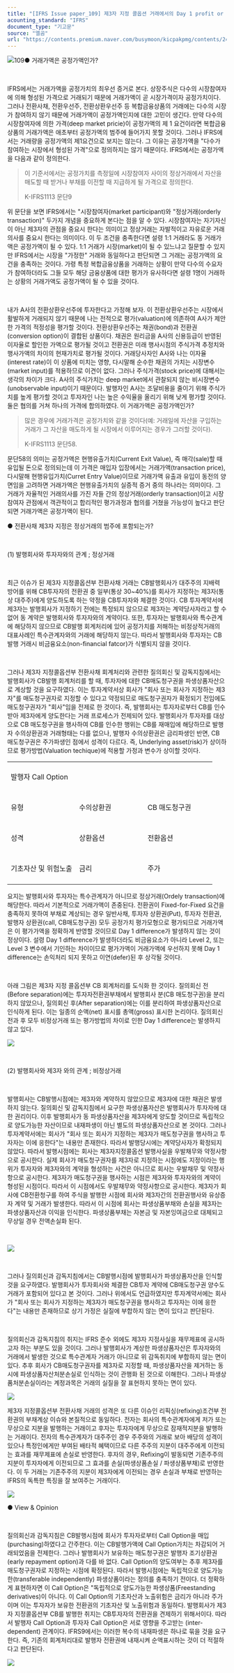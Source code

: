 ```yaml
---
title: "[IFRS Issue paper_109] 제3자 지정 콜옵션 거래에서의 Day 1 profit or loss 인식 여부"
acounting_standard: "IFRS"
document_type: "기고문"
source: "엘곰"
url: "https://contents.premium.naver.com/busymoon/kicpakpmg/contents/240516160148764yo"
---
```

![](https://n2.news.naver.com/l.gif?type=content)109● 거래가액은 공정가액인가?

​

IFRS에서는 거래가액을 공정가치의 최우선 증거로 본다. 상장주식은 다수의 시장참여자에 의해 형성된 가격으로 거래되기 때문에 거래가액이 곧 시장가격이자 공정가치이다. 그러나 전환사채, 전환우선주, 전환상환우선주 등 복합금융상품의 거래에는 다수의 시장가 참여하지 않기 때문에 거래가액이 공정가액인지에 대한 고민이 생긴다. 만약 다수의 시장참여자에 의한 가격(deep market pricie)이 공정가액의 제 1 요건이라면 복합금융상품의 거래가액은 애초부터 공정가액의 범주에 들어가지 못할 것이다. 그러나 IFRS에서는 거래량을 공정가액의 제1요건으로 보지는 않는다. 그 이유는 공정가액을 "다수가 참여하는 시장에서 형성된 가격"으로 정의하지는 않기 때문이다. IFRS에서는 공정가액을 다음과 같이 정의한다.

> 이 기준서에서는 공정가치를 측정일에 시장참여자 사이의 정상거래에서 자산을 매도할 때 받거나 부채를 이전할 때 지급하게 될 가격으로 정의한다.
> 
> K-IFRS1113 문단9

위 문단을 보면 IFRS에서는 "시장참여자(market participant)와 "정상거래(orderly transaction)" 두가지 개념을 중요하게 본다는 점을 알 수 있다. 시장참여자는 자기자신이 아닌 제3자의 관점을 중요시 한다는 의미이고 정상거래는 자발적이고 자유로운 거래의사를 중요시 한다는 의미이다. 이 두 조건을 충족한다면 설령 1:1 거래라도 동 거래가액은 공정가액이 될 수 있다. 1:1 거래가 시장(market)이 될 수 있느냐고 질문할 수 있지만 IFRS에서는 시장을 "가정한" 거래와 동일하다고 판단되면 그 거래는 공정가액의 요건을 충족하는 것이다. 가령 특정 복합금융상품을 거래하는 상황이 만약 다수의 수요자가 참여하더라도 그들 모두 해당 금융상품에 대한 평가가 유사하다면 설령 1명이 거래하는 상황의 거래가액도 공정가액이 될 수 있을 것이다.

​

내가 A사의 전환상환우선주에 투자한다고 가정해 보자. 이 전환상환우선주는 시장에서 활발하게 거래되지 않기 때문에 나는 전적으로 평가(valuation)에 의존하여 A사가 제안한 가격의 적정성을 평가할 것이다. 전환상환우선주는 채권(bond)과 전환권(conversion option)이 결합된 상품이다. 채권은 원리금을 A사의 신용등급이 반영된 이자율로 할인한 가액으로 평가될 것이고 전환권은 미래 행사시점의 주식가격 추정치와 행사가액의 차이의 현재가치로 평가될 것이다. 거래당사자인 A사와 나는 이자율(interest rate)이 이 상품에 미치는 영향, 다시말해 순수한 채권의 가치는 시장변수(market input)를 적용하므로 이견이 없다. 그러나 주식가격(stock price)에 대해서는 생각의 차이가 크다. A사의 주식가치는 deep market에서 관찰되지 않는 비시장변수(unobservable input)이기 때문이다. 발행자인 A사는 조달비용을 줄이기 위해 주식가치를 높게 평가할 것이고 투자자인 나는 높은 수익율을 올리기 위해 낮게 평가할 것이다. 둘은 협의를 거쳐 하나의 가격에 합의하였다. 이 거래가액은 공정가액인가?

> 많은 경우에 거래가격은 공정가치와 같을 것이다(예: 거래일에 자산을 구입하는 거래가 그 자산을 매도하게 될 시장에서 이루어지는 경우가 그러할 것이다).
> 
> K-IFRS1113 문단58.

문단58의 의미는 공정가액은 현행유출가치(Current Exit Value), 즉 매각(sale)할 때 유입될 돈으로 정의되는데 이 가격은 매입자 입장에서는 거래가액(transaction price), 다시말해 현행유입가치(Curret Entry Value)이므로 거래가액 유출과 유입이 동전의 양면임을 고려하면 거래가액은 현행유출가치의 실증적 증거 중의 하나라는 의미이다. 그 거래가 자율적인 거래의사를 가진 자들 간의 정상거래(orderly transaction)이고 시장참여자 관점에서 객관적이고 합리적인 평가과정과 협의를 거쳤을 가능성이 높다고 판단되면 거래가액은 공정가액이 된다.

● 전환사채 제3자 지정은 정상거래의 범주에 포함되는가?

​

(1) 발행회사와 투자자와의 관계 ; 정상거래

​

최근 이슈가 된 제3자 지정콜옵션부 전환사채 거래는 CB발행회사가 대주주의 지배력 방어를 위해 CB투자자의 전환권 중 일부(통상 30~40%)를 회사가 지정하는 제3자(통상 대주주)에게 양도하도록 하는 약정을 CB투자자와 체결한 것이다. CB 투자계약서에 제3자는 발행회사가 지정하기 전에는 특정되지 않으므로 제3자는 계약당사자라고 할 수 없어 동 계약은 발행회사와 투자자와의 계약이다. 또한, 투자자는 발행회사와 특수관계에 해당하지 않으므로 CB발행 회계처리에 있어 공정가치를 저해하는 비정상적거래의 대표사례인 특수관계자와의 거래에 해당하지 않는다. 따라서 발행회사와 투자자는 CB발행 거래시 비금융요소(non-financial fatcor)가 식별되지 않을 것이다.

​

그러나 제3자 지정콜옵션부 전환사채 회계처리와 관련한 질의회신 및 감독지침에서는 발행회사가 CB발행 회계처리를 할 때, 투자자에 대한 CB매도청구권을 파생상품자산으로 계상할 것을 요구하였다. 이는 투자계약서상 회사가 "회사 또는 회사가 지정하는 제3자"를 매도청구권자로 지정할 수 있다고 약정되므로 매도청구권자가 확정되기 전임에도 매도청구권자가 "회사"임을 전제로 한 것이다. 즉, 발행회사는 투자자로부터 CB를 인수받아 제3자에게 양도한다는 거래 프로세스가 전제되어 있다. 발행회사가 투자자를 대상으로 CB 매도청구권을 행사하여 CB를 인수한 행위는 CB를 재매입에 해당하므로 발행자 수의상환권과 거래형태는 다를 없으나, 발행자 수의상환권은 금리파생인 반면, CB 매도청구권은 주가파생인 점에서 성격이 다르다. 즉, Underlying asset(risk)가 상이하므로 평가방법(Valuation techique)에 적용할 가정과 변수가 상이할 것이다.

<table style=""><tbody><tr><td colspan="3" rowspan="1" style="width: 100.0%; height: 21.5px;  "><div><p style="line-height:2.0;"><span style="">발행자 Call Option</span></p></div></td></tr><tr><td colspan="1" rowspan="1" style="width: 33.33%; height: 21.5px;  "><div><p style="line-height:2.0;"><span style="">유형</span></p></div></td><td colspan="1" rowspan="1" style="width: 33.33%; height: 21.5px;  "><div><p style="line-height:2.0;"><span style="">수의상환권</span></p></div></td><td colspan="1" rowspan="1" style="width: 33.34%; height: 21.5px;  "><div><p style="line-height:2.0;"><span style="">CB 매도청구권</span></p></div></td></tr><tr><td colspan="1" rowspan="1" style="width: 33.33%; height: 43.0px;  "><div><p style="line-height:2.0;"><span style="">성격</span></p></div></td><td colspan="1" rowspan="1" style="width: 33.33%; height: 43.0px;  "><div><p style="line-height:2.0;"><span style="">상환옵션</span></p></div></td><td colspan="1" rowspan="1" style="width: 33.34%; height: 43.0px;  "><div><p style="line-height:2.0;"><span style="">전환옵션</span></p></div></td></tr><tr><td colspan="1" rowspan="1" style="width: 33.33%; height: 43.0px;  "><div><p style="line-height:2.0;"><span style="">기초자산 및 위험노출</span></p></div></td><td colspan="1" rowspan="1" style="width: 33.33%; height: 43.0px;  "><div><p style="line-height:2.0;"><span style="">금리</span></p></div></td><td colspan="1" rowspan="1" style="width: 33.34%; height: 43.0px;  "><div><p style="line-height:2.0;"><span style="">주가</span></p></div></td></tr></tbody></table>

요지는 발행회사와 투자자는 특수관계자가 아니므로 정상거래(Ordely transaction)에 해당한다. 따라서 기본적으로 거래가액이 존중된다. 전환권이 Fixed-for-Fixed 요건을 충족하지 못하여 부채로 계상되는 경우 일반사채, 투자자 상환권(Put), 투자자 전환권, 발행자 상환권(call, CB매도청구권) 모두 공정가치 평가모형으로 평가되므로 거래가액은 이 평가가액을 정확하게 반영할 것이므로 Day 1 difference가 발생하지 않는 것이 정상이다. 설령 Day 1 difference가 발생하더라도 비금융요소가 아니라 Level 2, 또는 Level 3 변수에서 기인하는 차이이므로 평가가액이 거래가액에 우선하지 못해 Day 1 difference는 손익처리 되지 못하고 이연(defer)된 후 상각될 것이다.

​

아래 그림은 제3자 지정 콜옵션부 CB 회계처리를 도식화 한 것이다. 질의회신 전(Before separation)에는 투자자전환권부채에서 발행회사 분(CB 매도청구권)을 분리하지 않았으나, 질의회신 후(After separation)에는 이를 분리하여 파생상품자산으로 인식하게 된다. 이는 일종의 순액(net) 표시를 총액(gross) 표시한 논리이다. 질의회신 전과 후 모두 비정상거래 또는 평가방법의 차이로 인한 Day 1 difference는 발생하지 않고 있다.

![](https://dthumb-phinf.pstatic.net/dthumb?src=%22https://postfiles.pstatic.net/MjAyNDAyMjJfMjM2/MDAxNzA4NTkyNjA3Mjcy.f2wrwmzALaB6v1m33koSxKHdPO_PlHf4G0f2ND6DcDcg.PD2osNJGA9SswcmDg3HjgbUad0CkGlGpjxoJuRkiO8Ug.PNG/image.png?type=w773%22&service=scs&type=w800)

​

(2) 발행회사와 제3자 와의 관계 ; 비정상거래

​

발행회사는 CB발행시점에는 제3자와 계약하지 않았으므로 제3자에 대한 채권은 발생하지 않는다. 질의회신 및 감독지침에서 요구한 파생상품자산은 발행회사가 투자자에 대한 권리이다. 이후 발행회사가 동 파생상품자산을 제3자에게 양도할 것이므로 독립적으로 양도가능한 자산이므로 내재파생이 아닌 별도의 파생상품자산으로 본 것이다. 그러나 투자계약서에는 회사가 "회사 또는 회사가 지정하는 제3자가 매도청구권을 행사하고 투자자는 이에 응한다"는 내용만 존재한다. 따라서 발행당시에는 계약당사자가 확정되지 않았다. 따라서 발행시점에는 회사는 제3자지정콜옵션 발행사실을 우발채무와 약정사항으로 공시한다. 실제 회사가 매도청구권자를 제3자로 지정하는 시점에도 지정이라는 행위가 투자자와 제3자와의 계약을 형성하는 사건은 아니므로 회사는 우발채무 및 약정사항으로 공시한다. 제3자가 매도청구권을 행사하는 시점은 제3자와 투자자와의 계약이 형성된 시점이다. 따라서 이 시점에서도 우발채무와 약정사항으로 공시한다. 제3자가 회사에 CB전환청구를 하여 주식을 발행한 시점에 회사와 제3자간의 전환권행사와 유상증자 계약 및 거래가 발생한다. 따라서 이 시점에 회사는 파생상품부채와 손실을 제3자는 파생상품자산과 이익을 인식한다. 파생상품부채는 자본금 및 자본잉여금으로 대체되고 무상일 경우 전액손실화 된다.

​

![](https://dthumb-phinf.pstatic.net/dthumb?src=%22https://postfiles.pstatic.net/MjAyNDAyMjNfMjUw/MDAxNzA4NjUzNDE4NzQ3.KdI8KgV_UFWnfhE8AnYh90awWA6MQ1UKizum_Tq3uwUg.ph_g6AXT6a98oG-PJ3uo0L4Zw5HHNkZaUaG0yaYbFlwg.PNG/image.png?type=w773%22&service=scs&type=w800)

​

그러나 질의회신과 감독지침에서는 CB발행시점에 발행회사가 파생상품자산을 인식할 것을 요구하였다. 발행회사가 투자회사와 체결한 CB투자 계약에 CB매도청구권 양수도 거래가 포함되어 있다고 본 것이다. 그러나 위에서도 언급하였지만 투자계약서에는 회사가 "회사 또는 회사가 지정하는 제3자가 매도청구권을 행사하고 투자자는 이에 응한다"는 내용만 존재하므로 상기 가정은 실질에 부합하지 않는 면이 있다고 판단된다.

​

질의회신과 감독지침의 취지는 IFRS 준수 외에도 제3자 지정사실을 재무제표에 공시하고자 하는 부분도 있을 것이다. 그러나 발행회사가 계상한 파생상품자산은 투자자와의 거래에서 발생한 것으로 특수관계자 거래가 아니므로 위 감독취지에 부합하지 않는 면이 있다. 추후 회사가 CB매도청구권자를 제3자로 지정할 때, 파생상품자산을 제거하는 동시에 파생상품자산처분손실로 인식하는 것이 관행화 된 것으로 이해한다. 그러나 파생상품처분손실이라는 계정과목은 거래의 실질을 잘 표현하지 못하는 면이 있다.

![](https://dthumb-phinf.pstatic.net/dthumb?src=%22https://postfiles.pstatic.net/MjAyNDAyMjNfMjcx/MDAxNzA4NjU0MTM5NTg1.zip2pMBfpsfhSV18zXc2I45D0IbV4OYhLi9Lhr1qfE8g.haSRB2-HvrtbuGQokk-veta06ySAnlwrsL6FcrLlrokg.PNG/image.png?type=w773%22&service=scs&type=w800)

제3자 지정콜옵션부 전환사채 거래의 성격은 또 다른 이슈인 리픽싱(refixing)조건부 전환권의 부채계상 이슈와 본질적으로 동일하다. 전자는 회사의 특수관계자에게 저가 또는 무상으로 지분을 발행하는 거래이고 후자는 투자자에게 무상으로 잠재적지분을 발행하는 거래이다. 전자의 특수관계자가 대주주인 경우 주주와의 거래로 보아 배당의 성격이 있으나 특정인에게만 부여된 배타적 혜택이므로 다른 주주의 지분이 대주주에게 이전되는 효과를 재무제표에 손실로 반영한다. 후자의 경우, Refixing이 발동되면 기존주주의 지분이 투자자에게 이전되므로 그 효과를 손실(파생상품손실 / 파생상품부채)로 반영한다. 이 두 거래는 기존주주의 지분이 제3자에게 이전되는 경우 손실과 부채로 반영하는 IFRS의 독특한 특징을 잘 보여주는 거래이다.

![](https://dthumb-phinf.pstatic.net/dthumb?src=%22https://postfiles.pstatic.net/MjAyMzAzMDhfMTg3/MDAxNjc4MjUzOTczODY5.iXZ79FkA7VqHlMWsccOyvPW14YKoyeFgbp_sg93VNSkg.nawhIYmAr96N0Y4MBqCruNowea1kvuuE-dQLV0Iaqu8g.JPEG.busymoon/328548734_584636329820176_8818946858806047696_n.jpg?type=w773%22&service=scs&type=w800)

● View & Opinion

​

질의회신과 감독지침은 CB발행시점에 회사가 투자자로부터 Call Option을 매입(purchasing)하였다고 간주한다. 이는 CB발행가액에 Call Option가치는 차감되어 거래되었음을 전제한다. 그러나 발행회사가 보유하는 매도청구권은 발행자 조기상환권(early repayment option)과 다를 바 없다. Call Option의 양도여부는 추후 제3자를 매도청구권자로 지정하는 시점에 확정된다. 따라서 발행시점에는 독립적으로 양도가능한(transferable independently) 파생상품이라는 정의를 충족하기 전이다. 더 정확하게 표현하자면 이 Call Option은 "독립적으로 양도가능한 파생상품(Freestanding derivatives)이 아니다. 이 Call Option의 기초자산과 노출위험은 금리가 아니라 주가이며 이는 투자자가 보유한 전환권의 기초자산 및 노출위험과 동일하다. 발행회사가 제3자 지정콜옵션부 CB를 발행한 취지는 CB투자자의 전환권을 견제하기 위해서이다. 따라서 발행자 Call Option과 투자자 Call Option은 서로 영향을 주고받는 (inter-dependent) 관계이다. IFRS9에서는 이러한 복수의 내재파생은 하나로 묶을 것을 요구한다. 즉, 기존의 회계처리대로 발행자 전환권에 내재시켜 순액표시하는 것이 더 적절하다고 판단된다.

[![](https://dthumb-phinf.pstatic.net/dthumb?src=%22https://storep-phinf.pstatic.net/cafe_004/original_8.png?type=p100_100%22&service=scs&type=w800)](https://contents.premium.naver.com/busymoon/kicpakpmg/contents/#)

​

​